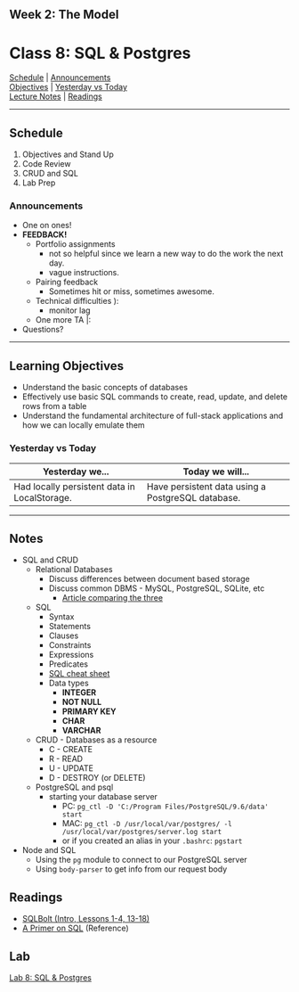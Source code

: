 ## **Week 2: The Model**
# Class 8: SQL & Postgres

[Schedule](#schedule) | [Announcements](#announcements) </br>
[Objectives](#learning-objectives) | [Yesterday vs Today](#yesterday-vs-today) </br>
[Lecture Notes](#notes) | [Readings](#readings)


<hr></hr>

## Schedule
1. Objectives and Stand Up
1. Code Review
1. CRUD and SQL
1. Lab Prep

### Announcements
* One on ones! 
* **FEEDBACK!**
    * Portfolio assignments 
        * not so helpful since we learn a new way to do the work the next day.
        * vague instructions.
    * Pairing feedback
        * Sometimes hit or miss, sometimes awesome.
    * Technical difficulties ):
        * monitor lag
    * One more TA |:
* Questions?

<hr></hr>

## Learning Objectives
* Understand the basic concepts of databases
* Effectively use basic SQL commands to create, read, update, and delete rows from a table
* Understand the fundamental architecture of full-stack applications and how we can locally emulate them

### Yesterday vs Today
| Yesterday we... | Today we will... |
| --------------- | ---------------- |
| Had locally persistent data in LocalStorage. | Have persistent data using a PostgreSQL database. |

<hr></hr>

## Notes
* SQL and CRUD
    * Relational Databases
        * Discuss differences between document based storage
        * Discuss common DBMS - MySQL, PostgreSQL, SQLite, etc
            * [Article comparing the three](https://www.digitalocean.com/community/tutorials/sqlite-vs-mysql-vs-postgresql-a-comparison-of-relational-database-management-systems)
    * SQL
        * Syntax
        * Statements
        * Clauses
        * Constraints
        * Expressions
        * Predicates
        * [SQL cheat sheet](http://www.cheat-sheets.org/sites/sql.su/)
        * Data types
            * **INTEGER**
            * **NOT NULL**
            * **PRIMARY KEY**
            * **CHAR**
            * **VARCHAR**
    * CRUD - Databases as a resource
        * C - CREATE
        * R - READ
        * U - UPDATE
        * D - DESTROY (or DELETE)
    * PostgreSQL and psql
        * starting your database server
            * PC: `pg_ctl -D 'C:/Program Files/PostgreSQL/9.6/data' start`
            * MAC: `pg_ctl -D /usr/local/var/postgres/ -l /usr/local/var/postgres/server.log start`
            * or if you created an alias in your `.bashrc`: `pgstart` 
* Node and SQL
    * Using the `pg` module to connect to our PostgreSQL server
    * Using `body-parser` to get info from our request body

## Readings

* [SQLBolt (Intro, Lessons 1-4, 13-18)](http://sqlbolt.com/)
* [A Primer on SQL](https://leanpub.com/aprimeronsql/read) (Reference)

## Lab
[Lab 8: SQL & Postgres](https://github.com/cfpdx-301d-spring-2017/08-sql-intro-and-postgres)
